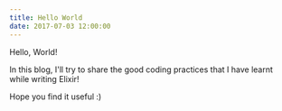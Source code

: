 ```yaml
---
title: Hello World
date: 2017-07-03 12:00:00
---
```


Hello, World!

In this blog, I'll try to share the good coding practices that I have learnt while writing Elixir!

Hope you find it useful :)

